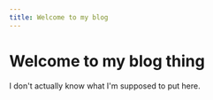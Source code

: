 ```yaml
---
title: Welcome to my blog
---
```


# Welcome to my blog thing

I don't actually know what I'm supposed to put here.
